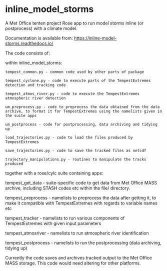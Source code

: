 # inline_model_storms
A Met Office tenten project Rose app to run model storms inline (or postprocess) with a climate model.

Documentation is available from: https://inline-model-storms.readthedocs.io/

The code consists of:

  within inline_model_storms:

    tempest_common.py - common code used by other parts of package

    tempest_cyclone.py - code to execute parts of the TempestExtremes detection and tracking code

    tempest_atmos_river.py - code to execute the TempestExtremes atmospheric river detection

    um_preprocess.py - code to preprocess the data obtained from the data archive, to format it for TempestExtremes using the namelists given in the suite apps

    um_postprocess - code for postprocessing, data archiving and tidying up

    load_trajectories.py - code to load the files produced by TempestExtremes

    save_trajectories.py - code to save the tracked files as netcdf

    trajectory_manipulations.py - routines to manipulate the tracks produced

together with a rose/cylc suite containing apps:

  tempest_get_data - suite-specific code to get data from Met Office MASS archive, including STASH codes etc within the file/ directory.

  tempest_preprocess - namelists to preprocess the data after getting it, to make it compatible with TempestExtremes with regards to variable names etc

  tempest_tracker - namelists to run various components of TempestExtremes with given input parameters

  tempest_atmosriver - namelists to run atmospheric river identification

  tempest_postprocess - namelists to run the postprocessing (data archiving, tidying up)

Currently the code saves and archives tracked output to the Met Office MASS storage. This code would need altering for other platforms.
